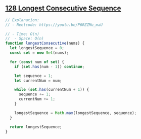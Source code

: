 ## [128 Longest Consecutive Sequence](https://leetcode.com/problems/longest-consecutive-sequence/description/)

<!-- notecardId: 1759098908548 -->

```js
// Explanation:
// - Neetcode: https://youtu.be/P6RZZMu_maU

// - Time: O(n)
//  - Space: O(n)
function longestConsecutive(nums) {
  let longestSequence = 0;
  const set = new Set(nums);

  for (const num of set) {
    if (set.has(num - 1)) continue;

    let sequence = 1;
    let currentNum = num;

    while (set.has(currentNum + 1)) {
      sequence += 1;
      currentNum += 1;
    }

    longestSequence = Math.max(longestSequence, sequence);
  }

  return longestSequence;
}
```
